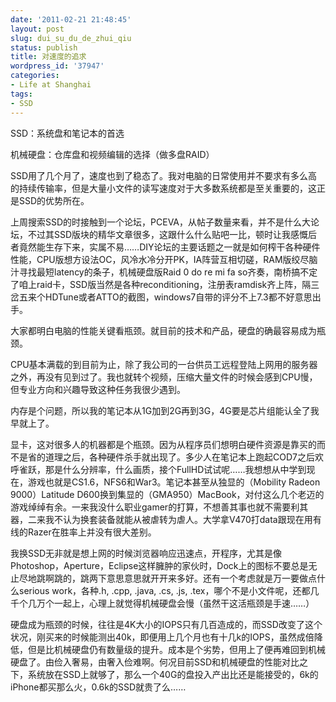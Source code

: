 ```yaml
---
date: '2011-02-21 21:48:45'
layout: post
slug: dui_su_du_de_zhui_qiu
status: publish
title: 对速度的追求
wordpress_id: '37947'
categories:
- Life at Shanghai
tags:
- SSD
---
```


SSD：系统盘和笔记本的首选




机械硬盘：仓库盘和视频编辑的选择（做多盘RAID）




SSD用了几个月了，速度也到了稳态了。我对电脑的日常使用并不要求有多么高的持续传输率，但是大量小文件的读写速度对于大多数系统都是至关重要的，这正是SSD的优势所在。




上周搜索SSD的时接触到一个论坛，PCEVA，从帖子数量来看，并不是什么大论坛，不过其SSD版块的精华文章很多，这跟什么什么贴吧一比，顿时让我感慨后者竟然能生存下来，实属不易……DIY论坛的主要话题之一就是如何榨干各种硬件性能，CPU版想方设法OC，风冷水冷分开PK，IA阵营互相切磋，RAM版绞尽脑汁寻找最短latency的条子，机械硬盘版Raid 0 do re mi fa so齐奏，南桥搞不定了咱上raid卡，SSD版当然是各种reconditioning，注册表ramdisk齐上阵，隔三岔五来个HDTune或者ATTO的截图，windows7自带的评分不上7.3都不好意思出手。




大家都明白电脑的性能关键看瓶颈。就目前的技术和产品，硬盘的确最容易成为瓶颈。




CPU基本满载的到目前为止，除了我公司的一台供员工远程登陆上网用的服务器之外，再没有见到过了。我也就转个视频，压缩大量文件的时候会感到CPU慢，但专业方向和兴趣导致这种任务我很少遇到。




内存是个问题，所以我的笔记本从1G加到2G再到3G，4G要是芯片组能认全了我早就上了。




显卡，这对很多人的机器都是个瓶颈。因为从程序员们想明白硬件资源是靠买的而不是省的道理之后，各种硬件杀手就出现了。多少人在笔记本上跑起COD7之后欢呼雀跃，那是什么分辨率，什么画质，接个FullHD试试呢……我想想从中学到现在，游戏也就是CS1.6，NFS6和War3。笔记本甚至从独显的（Mobility Radeon 9000）Latitude D600换到集显的（GMA950）MacBook，对付这么几个老迈的游戏绰绰有余。一来我没什么职业gamer的打算，不想善其事也就不需要利其器，二来我不认为换套装备就能从被虐转为虐人。大学拿V470打data跟现在用有线的Razer在胜率上并没有很大差别。




我换SSD无非就是想上网的时候浏览器响应迅速点，开程序，尤其是像Photoshop，Aperture，Eclipse这样臃肿的家伙时，Dock上的图标不要总是无止尽地跳啊跳的，跳两下意思意思就开开来多好。还有一个考虑就是万一要做点什么serious work，各种.h, .cpp, .java, .cs, .js, .tex，哪个不是小文件呢，还都几千个几万个一起上，心理上就觉得机械硬盘会慢（虽然干这活瓶颈是手速……）




硬盘成为瓶颈的时候，往往是4K大小的IOPS只有几百造成的，而SSD改变了这个状况，刚买来的时候能测出40k，即便用上几个月也有十几k的IOPS，虽然成倍降低，但是比机械硬盘仍有数量级的提升。成本是个劣势，但用上了便再难回到机械硬盘了。由俭入奢易，由奢入俭难啊。何况目前SSD和机械硬盘的性能对比之下，系统放在SSD上就够了，那么一个40G的盘投入产出比还是能接受的，6k的iPhone都买那么火，0.6k的SSD就贵了么……
